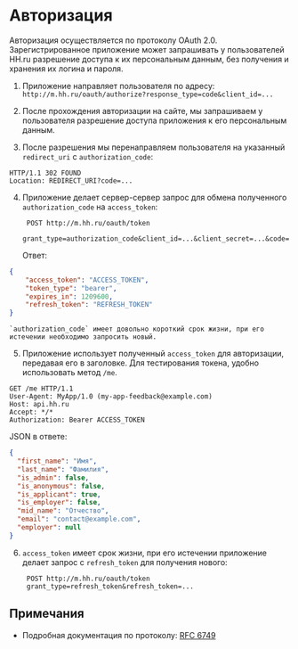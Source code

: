 # Авторизация

Авторизация осуществляется по протоколу OAuth 2.0. Зарегистрированное приложение может запрашивать у пользователей 
HH.ru разрешение доступа к их персональным данным, без получения и хранения их логина и пароля.

1. Приложение направляет пользователя по адресу:
`http://m.hh.ru/oauth/authorize?response_type=code&client_id=...`

2. После прохождения авторизации на сайте, мы запрашиваем у пользователя разрешение доступа приложения к его 
персональным данным.

3. После разрешения мы перенаправляем пользователя на указанный `redirect_uri` с `authorization_code`:
```http
HTTP/1.1 302 FOUND
Location: REDIRECT_URI?code=...
```
4. Приложение делает сервер-сервер запрос для обмена полученного `authorization_code` на `access_token`:
        
        POST http://m.hh.ru/oauth/token
        grant_type=authorization_code&client_id=...&client_secret=...&code=...
        
    Ответ:
  ```json
  {
      "access_token": "ACCESS_TOKEN",
      "token_type": "bearer",
      "expires_in": 1209600,
      "refresh_token": "REFRESH_TOKEN"
  }
  ```

    `authorization_code` имеет довольно короткий срок жизни, при его истечении необходимо запросить новый.

5. Приложение использует полученный `access_token` для авторизации, передавая его в заголовке. Для тестирования 
токена, удобно использовать метод `/me`.
```http
GET /me HTTP/1.1
User-Agent: MyApp/1.0 (my-app-feedback@example.com)
Host: api.hh.ru
Accept: */*
Authorization: Bearer ACCESS_TOKEN
```
JSON в ответе:
```json
{
  "first_name": "Имя",
  "last_name": "Фамилия",
  "is_admin": false,
  "is_anonymous": false,
  "is_applicant": true,
  "is_employer": false,
  "mid_name": "Отчество",
  "email": "contact@example.com",
  "employer": null
}
```
6. `access_token` имеет срок жизни, при его истечении приложение делает запрос с `refresh_token` для получения нового:

        POST http://m.hh.ru/oauth/token
        grant_type=refresh_token&refresh_token=...

## Примечания

* Подробная документация по протоколу: [RFC 6749](http://tools.ietf.org/html/rfc6749)
